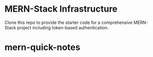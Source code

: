 # MERN-Stack Infrastructure

Clone this repo to provide the starter code for a comprehensive MERN-Stack project including token-based authentication.
# mern-quick-notes
